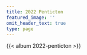 ```yaml
---
title: 2022 Penticton
featured_image: ''
omit_header_text: true
type: page
---
```


{{< album 2022-penticton >}}
